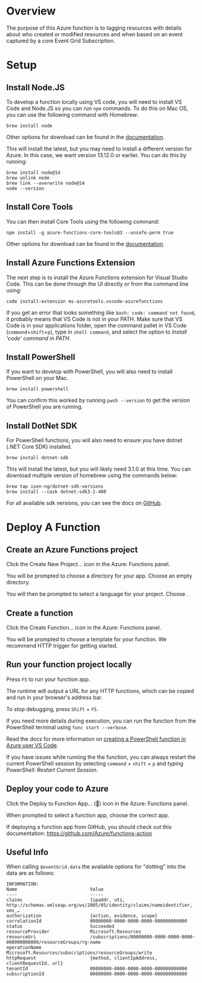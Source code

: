 # Overview

The purpose of this Azure function is to tagging resources with details about who created or modified resources and when based on an event captured by a core Event Grid Subscription.

# Setup

## Install Node.JS

To develop a function locally using VS code, you will need to install VS Code and Node.JS so you can run `npm` commands.  To do this on Mac OS, you can use the following command with Homebrew:
```
brew install node
```
Other options for download can be found in the [documentation](https://docs.npmjs.com/downloading-and-installing-node-js-and-npm).

This will install the latest, but you may need to install a different version for Azure.  In this case, we want version 13.12.0 or earlier.  You can do this by running:
```
brew install node@14
brew unlink node
brew link --overwrite node@14
node --version
```

## Install Core Tools

You can then install Core Tools using the following command:
```
npm install -g azure-functions-core-tools@3 --unsafe-perm true
```
Other options for download can be found in the [documentation](https://docs.microsoft.com/en-us/azure/azure-functions/functions-run-local?tabs=windows%2Ccsharp%2Cportal%2Cbash%2Ckeda#install-the-azure-functions-core-tools).

## Install Azure Functions Extension
The next step is to install the Azure Functions extension for Visual Studio Code.  This can be done through the UI directly or from the command line using:
```
code install-extension ms-azuretools.vscode-azurefunctions
```

If you get an error that looks something like `bash: code: command not found`, it probably means that VS Code is not in your PATH.  Make sure that VS Code is in your applications folder, open the command pallet in VS Code (`command`+`shift`+`p`), type in `shell command`, and select the option to *Install 'code' command in PATH*.

## Install PowerShell
If you want to develop with PowerShell, you will also need to install PowerShell on your Mac.
```
brew install powershell
```
You can confirm this worked by running `pwsh --version` to get the version of PowerShell you are running.

## Install DotNet SDK

For PowerShell functions, you will also need to ensure you have dotnet (.NET Core SDK) installed.
```
brew install dotnet-sdk
```
This will install the latest, but you will likely need 3.1.0 at this time.  You can download multiple version of homebrew using the commands below:
```
brew tap isen-ng/dotnet-sdk-versions
brew install --cask dotnet-sdk3-1-400
```
For all available sdk versions, you can see the docs on [GitHub](https://github.com/isen-ng/homebrew-dotnet-sdk-versions).

# Deploy A Function

## Create an Azure Functions project
Click the Create New Project… icon in the Azure: Functions panel.

You will be prompted to choose a directory for your app. Choose an empty directory.

You will then be prompted to select a language for your project. Choose .

## Create a function
Click the Create Function… icon in the Azure: Functions panel.

You will be prompted to choose a template for your function. We recommend HTTP trigger for getting started.

## Run your function project locally
Press `F5` to run your function app.

The runtime will output a URL for any HTTP functions, which can be copied and run in your browser's address bar.

To stop debugging, press `Shift` + `F5`.

If you need more details during execution, you can run the function from the PowerShell terminal using `func start --verbose`.

Read the docs for more information on [creating a PowerShell function in Azure user VS Code](https://docs.microsoft.com/en-us/azure/azure-functions/create-first-function-vs-code-powershell).

If you have issues while running the the function, you can always restart the current PowerShell session by selecting `command` + `shift` + `p` and typing *PowerShell: Restart Current Session*.

## Deploy your code to Azure
Click the Deploy to Function App… () icon in the Azure: Functions panel.

When prompted to select a function app, choose the correct app.

If deploying a function app from GitHub, you should check out this documentation:
https://github.com/Azure/functions-action

## Useful Info

When calling `$eventGrid.data` the available options for "dotting" into the data are as follows:
```
INFORMATION: 
Name                           Value
----                           -----
claims                         {ipaddr, uti, http://schemas.xmlsoap.org/ws/2005/05/identity/claims/nameidentifier, xms_…
authorization                  {action, evidence, scope}
correlationId                  00000000-0000-0000-0000-000000000000
status                         Succeeded
resourceProvider               Microsoft.Resources
resourceUri                    /subscriptions/00000000-0000-0000-0000-000000000000/resourceGroups/rg-name
operationName                  Microsoft.Resources/subscriptions/resourceGroups/write
httpRequest                    {method, clientIpAddress, clientRequestId, url}
tenantId                       00000000-0000-0000-0000-000000000000
subscriptionId                 00000000-0000-0000-0000-000000000000
```